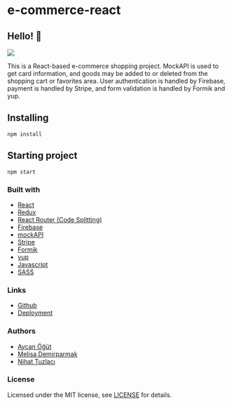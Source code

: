# e-commerce-react

## Hello! 👋

![](https://media.discordapp.net/attachments/862931841781334046/876543803014643722/Screenshot_2021-08-15_at_22-10-27_More_Home.png?width=1290&height=573)

This is a React-based e-commerce shopping project.
MockAPI is used to get card information, and goods may be added to or deleted from the shopping cart or favorites area.
User authentication is handled by Firebase, payment is handled by Stripe, and form validation is handled by Formik and yup. 

## Installing

```
npm install
```

## Starting project

```
npm start
```

### Built with

- [React](https://reactjs.org/)
- [Redux](https://react-redux.js.org/)
- [React Router (Code Splitting)](https://reactrouter.com/)
- [Firebase](https://firebase.google.com/)
- [mockAPI](https://mockapi.io/)
- [Stripe](https://stripe.com/)
- [Formik](https://formik.org/)
- [yup](https://github.com/jquense/yup)
- [Javascript](https://javascript.info/)
- [SASS](https://sass-guidelin.es/)

### Links

- [Github](https://github.com/aycanogut/e-commerce-react)
- [Deployment](https://brave-villani-93280e.netlify.app/)

### Authors

- [Aycan Öğüt]()
- [Melisa Demirparmak](https://github.com/melisademirparmak)
- [Nihat Tuzlacı](https://github.com/senixus)

### License

Licensed under the MIT license, see [LICENSE](https://github.com/aycanogut/e-commerce-react/blob/main/LICENSE) for details.





